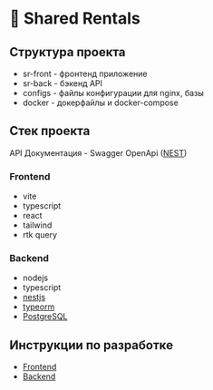 # 🏡 Shared Rentals

## Структура проекта

- sr-front - фронтенд приложение
- sr-back - бэкенд API
- configs - файлы конфигурации для nginx, базы
- docker - докерфайлы и docker-compose

## Стек проекта

API Документация - Swagger OpenApi ([NEST](https://nestjs.com/))

### Frontend

- vite
- typescript
- react
- tailwind
- rtk query

### Backend

- nodejs
- typescript
- [nestjs](https://nestjs.com/)
- [typeorm](https://typeorm.io/)
- [PostgreSQL](https://www.postgresql.org/)

## Инструкции по разработке

- [Frontend](./sr-front/README.md)
- [Backend](./sr-back/README.md)
